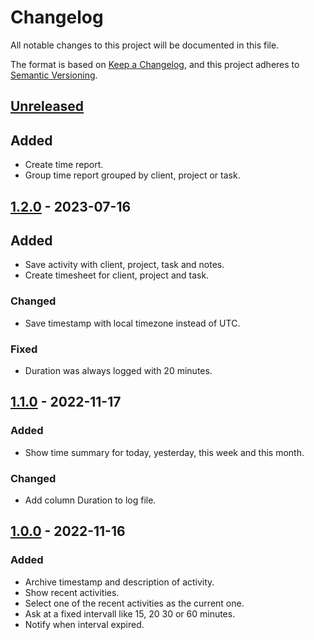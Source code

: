 # Changelog

All notable changes to this project will be documented in this file.

The format is based on [Keep a Changelog](https://keepachangelog.com/en/1.0.0/),
and this project adheres to
[Semantic Versioning](https://semver.org/spec/v2.0.0.html).

## [Unreleased]

## Added

- Create time report.
- Group time report grouped by client, project or task.

## [1.2.0] - 2023-07-16

## Added

- Save activity with client, project, task and notes.
- Create timesheet for client, project and task.

### Changed

- Save timestamp with local timezone instead of UTC.

### Fixed

- Duration was always logged with 20 minutes.

## [1.1.0] - 2022-11-17

### Added

- Show time summary for today, yesterday, this week and this month.

### Changed

- Add column Duration to log file.

## [1.0.0] - 2022-11-16

### Added

- Archive timestamp and description of activity.
- Show recent activities.
- Select one of the recent activities as the current one.
- Ask at a fixed intervall like 15, 20 30 or 60 minutes.
- Notify when interval expired.

[Unreleased]: https://github.com/falkoschumann/activity-sampling-java/compare/v1.2.0...HEAD
[1.2.0]: https://github.com/falkoschumann/activity-sampling-java/compare/v1.1.0...v1.2.0
[1.1.0]: https://github.com/falkoschumann/activity-sampling-java/compare/v1.0.0...v1.1.0
[1.0.0]: https://github.com/falkoschumann/activity-sampling-java/releases/tag/v1.0.0
